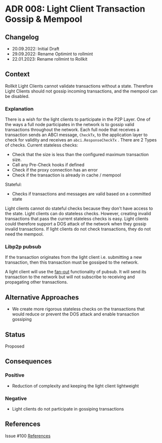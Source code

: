 # ADR 008: Light Client Transaction Gossip & Mempool

## Changelog

- 20.09.2022: Initial Draft
- 29.09.2022: Rename Optimint to rollmint
- 22.01.2023: Rename rollmint to Rollkit

## Context

Rollkit Light Clients cannot validate transactions without a state. Therefore Light Clients should not gossip incoming transactions, and the mempool can be disabled.

### Explanation

There is a wish for the light clients to participate in the P2P Layer. One of the ways a full node participates in the network is to gossip valid transactions throughout the network. Each full node that receives a transaction sends an ABCI message, `CheckTx`, to the application layer to check for validity and receives an `abci.ResponseCheckTx` .
There are 2 Types of checks.
Current stateless checks:

- Check that the size is less than the configured maximum transaction size.
- Call any Pre-Check hooks if defined
- Check if the proxy connection has an error
- Check if the transaction is already in cache / mempool

Stateful:

- Checks if transactions and messages are valid based on a committed state

Light clients cannot do stateful checks because they don't have access to the state.
Light clients can do stateless checks. However, creating invalid transactions that pass the current stateless checks is easy. Light clients could therefore support a DOS attack of the network when they gossip invalid transactions.
If light clients do not check transactions, they do not need the mempool.

### Libp2p pubsub

If the transaction originates from the light client i.e. submitting a new transaction, then this transaction must be gossiped to the network.

A light client will use the [fan-out](https://docs.libp2p.io/concepts/publish-subscribe/#fan-out) functionality of pubsub. It will send its transaction to the network but will not subscribe to receiving and propagating other transactions.

## Alternative Approaches

- We create more rigorous stateless checks on the transactions that would reduce or prevent the DOS attack and enable transaction gossiping

## Status

Proposed

## Consequences

### Positive

- Reduction of complexity and keeping the light client lightweight

### Negative

- Light clients do not participate in gossiping transactions

## References

Issue #100 [References](https://github.com/celestiaorg/oollmint/issues/100#issuecomment-921848268)
